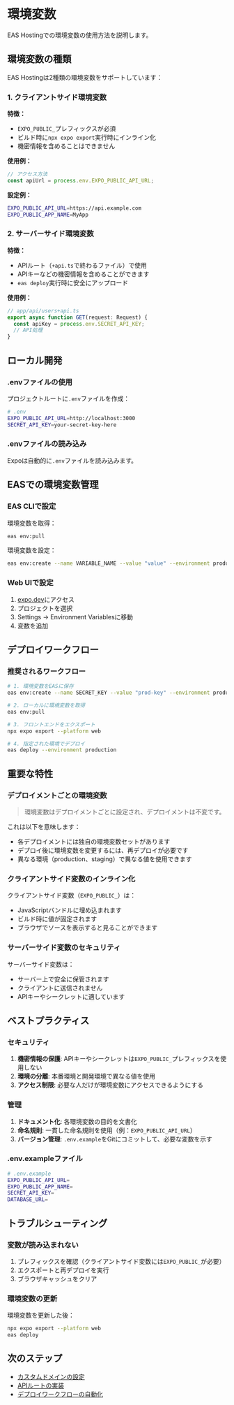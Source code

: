 # 環境変数

EAS Hostingでの環境変数の使用方法を説明します。

## 環境変数の種類

EAS Hostingは2種類の環境変数をサポートしています：

### 1. クライアントサイド環境変数

**特徴：**
- `EXPO_PUBLIC_`プレフィックスが必須
- ビルド時に`npx expo export`実行時にインライン化
- 機密情報を含めることはできません

**使用例：**
```javascript
// アクセス方法
const apiUrl = process.env.EXPO_PUBLIC_API_URL;
```

**設定例：**
```bash
EXPO_PUBLIC_API_URL=https://api.example.com
EXPO_PUBLIC_APP_NAME=MyApp
```

### 2. サーバーサイド環境変数

**特徴：**
- APIルート（`+api.ts`で終わるファイル）で使用
- APIキーなどの機密情報を含めることができます
- `eas deploy`実行時に安全にアップロード

**使用例：**
```typescript
// app/api/users+api.ts
export async function GET(request: Request) {
  const apiKey = process.env.SECRET_API_KEY;
  // API処理
}
```

## ローカル開発

### .envファイルの使用

プロジェクトルートに`.env`ファイルを作成：

```bash
# .env
EXPO_PUBLIC_API_URL=http://localhost:3000
SECRET_API_KEY=your-secret-key-here
```

### .envファイルの読み込み

Expoは自動的に`.env`ファイルを読み込みます。

## EASでの環境変数管理

### EAS CLIで設定

環境変数を取得：
```bash
eas env:pull
```

環境変数を設定：
```bash
eas env:create --name VARIABLE_NAME --value "value" --environment production
```

### Web UIで設定

1. [expo.dev](https://expo.dev)にアクセス
2. プロジェクトを選択
3. Settings → Environment Variablesに移動
4. 変数を追加

## デプロイワークフロー

### 推奨されるワークフロー

```bash
# 1. 環境変数をEASに保存
eas env:create --name SECRET_KEY --value "prod-key" --environment production

# 2. ローカルに環境変数を取得
eas env:pull

# 3. フロントエンドをエクスポート
npx expo export --platform web

# 4. 指定された環境でデプロイ
eas deploy --environment production
```

## 重要な特性

### デプロイメントごとの環境変数

> 環境変数はデプロイメントごとに設定され、デプロイメントは不変です。

これは以下を意味します：
- 各デプロイメントには独自の環境変数セットがあります
- デプロイ後に環境変数を変更するには、再デプロイが必要です
- 異なる環境（production、staging）で異なる値を使用できます

### クライアントサイド変数のインライン化

クライアントサイド変数（`EXPO_PUBLIC_`）は：
- JavaScriptバンドルに埋め込まれます
- ビルド時に値が固定されます
- ブラウザでソースを表示すると見ることができます

### サーバーサイド変数のセキュリティ

サーバーサイド変数は：
- サーバー上で安全に保管されます
- クライアントに送信されません
- APIキーやシークレットに適しています

## ベストプラクティス

### セキュリティ

1. **機密情報の保護**: APIキーやシークレットは`EXPO_PUBLIC_`プレフィックスを使用しない
2. **環境の分離**: 本番環境と開発環境で異なる値を使用
3. **アクセス制限**: 必要な人だけが環境変数にアクセスできるようにする

### 管理

1. **ドキュメント化**: 各環境変数の目的を文書化
2. **命名規則**: 一貫した命名規則を使用（例：`EXPO_PUBLIC_API_URL`）
3. **バージョン管理**: `.env.example`をGitにコミットして、必要な変数を示す

### .env.exampleファイル

```bash
# .env.example
EXPO_PUBLIC_API_URL=
EXPO_PUBLIC_APP_NAME=
SECRET_API_KEY=
DATABASE_URL=
```

## トラブルシューティング

### 変数が読み込まれない

1. プレフィックスを確認（クライアントサイド変数には`EXPO_PUBLIC_`が必要）
2. エクスポートと再デプロイを実行
3. ブラウザキャッシュをクリア

### 環境変数の更新

環境変数を更新した後：
```bash
npx expo export --platform web
eas deploy
```

## 次のステップ

- [カスタムドメインの設定](/frameworks/expo/docs/eas/hosting/custom-domain)
- [APIルートの実装](/frameworks/expo/docs/eas/hosting/api-routes)
- [デプロイワークフローの自動化](/frameworks/expo/docs/eas/hosting/workflows)
